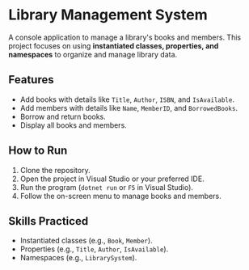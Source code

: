 # Library Management System

A console application to manage a library's books and members. This project focuses on using **instantiated classes, properties, and namespaces** to organize and manage library data.

## Features
- Add books with details like `Title`, `Author`, `ISBN`, and `IsAvailable`.
- Add members with details like `Name`, `MemberID`, and `BorrowedBooks`.
- Borrow and return books.
- Display all books and members.

## How to Run
1. Clone the repository.
2. Open the project in Visual Studio or your preferred IDE.
3. Run the program (`dotnet run` or `F5` in Visual Studio).
4. Follow the on-screen menu to manage books and members.

## Skills Practiced
- Instantiated classes (e.g., `Book`, `Member`).
- Properties (e.g., `Title`, `Author`, `IsAvailable`).
- Namespaces (e.g., `LibrarySystem`).
